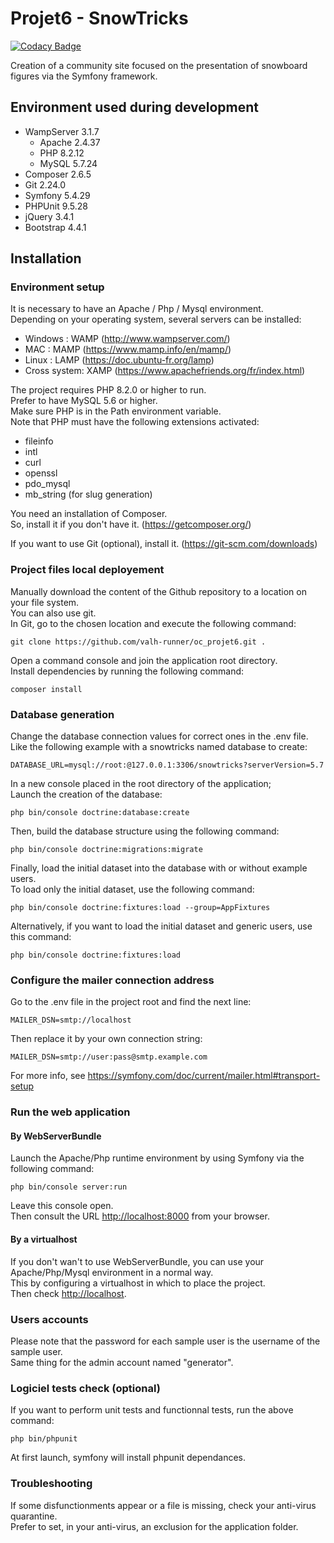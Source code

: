 # Projet6 - SnowTricks

[![Codacy Badge](https://app.codacy.com/project/badge/Grade/93c9b6cb48e54f46859d632d11c6b802)](https://app.codacy.com/gh/valh-runner/oc_projet6/dashboard?utm_source=gh&utm_medium=referral&utm_content=&utm_campaign=Badge_grade)

Creation of a community site focused on the presentation of snowboard figures via the Symfony framework.

## Environment used during development

- WampServer 3.1.7
    - Apache 2.4.37
    - PHP 8.2.12
    - MySQL 5.7.24
- Composer 2.6.5
- Git 2.24.0
- Symfony 5.4.29
- PHPUnit 9.5.28
- jQuery 3.4.1
- Bootstrap 4.4.1

## Installation

### Environment setup

It is necessary to have an Apache / Php / Mysql environment.\
Depending on your operating system, several servers can be installed:

- Windows : WAMP (<http://www.wampserver.com/>)
- MAC : MAMP (<https://www.mamp.info/en/mamp/>)
- Linux : LAMP (<https://doc.ubuntu-fr.org/lamp>)
- Cross system: XAMP (<https://www.apachefriends.org/fr/index.html>)

The project requires PHP 8.2.0 or higher to run.\
Prefer to have MySQL 5.6 or higher.\
Make sure PHP is in the Path environment variable.\
Note that PHP must have the following extensions activated:
- fileinfo
- intl
- curl
- openssl
- pdo_mysql
- mb_string (for slug generation)

You need an installation of Composer.\
So, install it if you don't have it. (<https://getcomposer.org/>)

If you want to use Git (optional), install it. (<https://git-scm.com/downloads>)

### Project files local deployement

Manually download the content of the Github repository to a location on your file system.\
You can also use git.\
In Git, go to the chosen location and execute the following command:
```
git clone https://github.com/valh-runner/oc_projet6.git .

```

Open a command console and join the application root directory.\
Install dependencies by running the following command:
```
composer install
```

### Database generation

Change the database connection values for correct ones in the .env file.\
Like the following example with a snowtricks named database to create:
```
DATABASE_URL=mysql://root:@127.0.0.1:3306/snowtricks?serverVersion=5.7
```

In a new console placed in the root directory of the application;\
Launch the creation of the database:
```
php bin/console doctrine:database:create
```

Then, build the database structure using the following command:
```
php bin/console doctrine:migrations:migrate
```

Finally, load the initial dataset into the database with or without example users.\
To load only the initial dataset, use the following command:
```
php bin/console doctrine:fixtures:load --group=AppFixtures
```
Alternatively, if you want to load the initial dataset and generic users, use this command:
```
php bin/console doctrine:fixtures:load
```

### Configure the mailer connection address

Go to the .env file in the project root and find the next line:
```
MAILER_DSN=smtp://localhost
```
Then replace it by your own connection string:
```
MAILER_DSN=smtp://user:pass@smtp.example.com
```
For more info, see <https://symfony.com/doc/current/mailer.html#transport-setup>

### Run the web application

#### By WebServerBundle

Launch the Apache/Php runtime environment by using Symfony via the following command:
```
php bin/console server:run
```
Leave this console open.\
Then consult the URL <http://localhost:8000> from your browser.

#### By a virtualhost

If you don't wan't to use WebServerBundle, you can use your Apache/Php/Mysql environment in a normal way.\
This by configuring a virtualhost in which to place the project.\
Then check <http://localhost>.

### Users accounts

Please note that the password for each sample user is the username of the sample user.\
Same thing for the admin account named "generator".

### Logiciel tests check (optional)

If you want to perform unit tests and functionnal tests, run the above command:
```
php bin/phpunit
```
At first launch, symfony will install phpunit dependances.

### Troubleshooting

If some disfunctionments appear or a file is missing, check your anti-virus quarantine.\
Prefer to set, in your anti-virus, an exclusion for the application folder.
